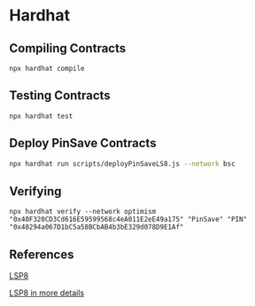 # Hardhat

## Compiling Contracts

`npx hardhat compile`

## Testing Contracts

`npx hardhat test`

## Deploy PinSave Contracts

```bash
npx hardhat run scripts/deployPinSaveLS8.js --network bsc
```

## Verifying

`npx hardhat verify --network optimism "0x40F320CD3Cd616E59599568c4eA011E2eE49a175" "PinSave" "PIN" "0x48294a067D1bC5a58BCbAB4b3bE329d078D9E1Af"`

## References

[LSP8](https://docs.lukso.tech/standards/nft-2.0/LSP8-Identifiable-Digital-Asset/)

[LSP8 in more details](https://github.com/lukso-network/LIPs/blob/main/LSPs/LSP-8-IdentifiableDigitalAsset.md)
